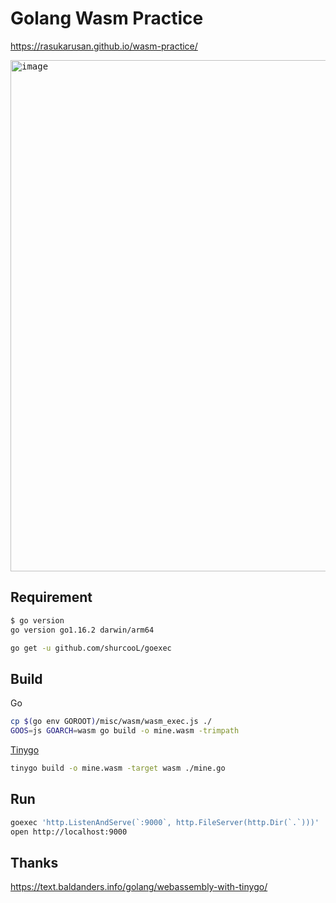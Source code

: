 # Golang Wasm Practice

https://rasukarusan.github.io/wasm-practice/

<kbd><img width="818" alt="image" src="https://user-images.githubusercontent.com/17779386/170900973-ec5213f4-b799-4d12-9200-5515b1f8d296.png"></kbd>


## Requirement

```bash
$ go version
go version go1.16.2 darwin/arm64
```

```bash
go get -u github.com/shurcooL/goexec
```

## Build

Go

```bash
cp $(go env GOROOT)/misc/wasm/wasm_exec.js ./
GOOS=js GOARCH=wasm go build -o mine.wasm -trimpath
```

[Tinygo](https://tinygo.org/)

```bash
tinygo build -o mine.wasm -target wasm ./mine.go
```

## Run

```bash
goexec 'http.ListenAndServe(`:9000`, http.FileServer(http.Dir(`.`)))'
open http://localhost:9000
```

## Thanks

https://text.baldanders.info/golang/webassembly-with-tinygo/
